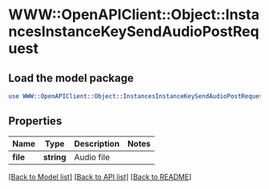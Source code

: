# WWW::OpenAPIClient::Object::InstancesInstanceKeySendAudioPostRequest

## Load the model package
```perl
use WWW::OpenAPIClient::Object::InstancesInstanceKeySendAudioPostRequest;
```

## Properties
Name | Type | Description | Notes
------------ | ------------- | ------------- | -------------
**file** | **string** | Audio file | 

[[Back to Model list]](../README.md#documentation-for-models) [[Back to API list]](../README.md#documentation-for-api-endpoints) [[Back to README]](../README.md)



